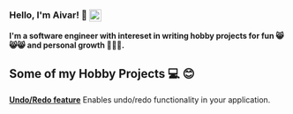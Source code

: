 ### Hello, I'm Aivar! 👋 [<img align="center" alt="aivaraleksiev | LinkedIn" width="22px" src="https://cdn.jsdelivr.net/npm/simple-icons@v3/icons/linkedin.svg" />][linkedin]

**I'm a software engineer with intereset in writing hobby projects for fun :smile_cat::smile_cat::smile_cat: and personal growth 🚀🚀🚀.**


## Some of my Hobby Projects ‍:computer: :blush:

**[Undo/Redo feature](https://github.com/aivaraleksiev/UndoRedoFeature)**
Enables undo/redo functionality in your application.

[linkedin]: https://bg.linkedin.com/in/aivar-aleksiev-088463214
